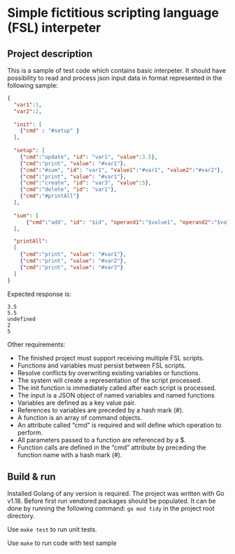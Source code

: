 # Simple fictitious scripting language (FSL) interpeter

## Project description
This is a sample of test code which contains basic interpeter.
It should have possibility to read and process json input data in format represented in the following sample:
```json
{
  "var1":1,
  "var2":2,
  
  "init": [
    {"cmd" : "#setup" }
  ],
  
  "setup": [
    {"cmd":"update", "id": "var1", "value":3.5},
    {"cmd":"print", "value": "#var1"},
    {"cmd":"#sum", "id": "var1", "value1":"#var1", "value2":"#var2"},
    {"cmd":"print", "value": "#var1"},
    {"cmd":"create", "id": "var3", "value":5},
    {"cmd":"delete", "id": "var1"},
    {"cmd":"#printAll"}
  ],
  
  "sum": [
      {"cmd":"add", "id": "$id", "operand1":"$value1", "operand2":"$value2"}
  ],

  "printAll":
  [
    {"cmd":"print", "value": "#var1"},
    {"cmd":"print", "value": "#var2"},
    {"cmd":"print", "value": "#var3"}
  ]
}
```
Expected response is:
```
3.5
5.5
undefined
2
5
```

Other requirements:
- The finished project must support receiving multiple FSL scripts. 
- Functions and variables must persist between FSL scripts. 
- Resolve conflicts by overwriting existing variables or functions.
- The system will create a representation of the script processed. 
- The init function is immediately called after each script is processed.
- The input is a JSON object of named variables and named functions
- Variables are defined as a key value pair.
- References to variables are preceded by a hash mark (#).
- A function is an array of command objects.
- An attribute called “cmd” is required and will define which operation to perform.
- All parameters passed to a function are referenced by a $.
- Function calls are defined in the “cmd” attribute by preceding the function name with a hash mark (#).

## Build & run
Installed Golang of any version is required. The project was written with Go v1.18. Before first run vendored packages should be populated. It can be done by running the following command: `go mod tidy` in the project root directory.

Use `make test` to run unit tests.

Use `make` to run code with test sample
